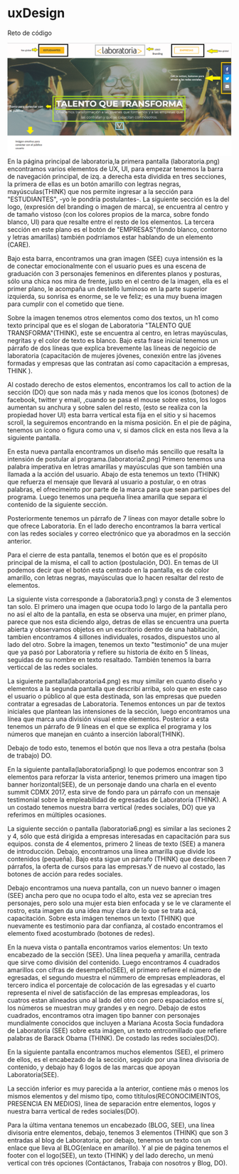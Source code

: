 # uxDesign
Reto de código


![laboratoria](./assets/images/laboratoria.png)
En la página principal de laboratoria,la primera pantalla (laboratoria.png) encontramos varios elementos de UX, UI, para empezar tenemos la barra de navegación principal, de izq. a derecha esta dividida en tres secciones, la primera de ellas es un botón amarillo con legtras negras, mayúsculas(THINK) que nos permite ingresar a la sección para "ESTUDIANTES", -yo le pondría postulantes-.
 La siguiente sección es la del logo, (expresión del branding o imagen de marca), se encuentra al centro y de tamaño vistoso (con los colores propios de la marca, sobre fondo blanco, UI) para que resalte entre el resto de los elementos.
 La tercera sección en este plano es el botón de "EMPRESAS"(fondo blanco, contorno y letras amarillas) también podrríamos estar hablando de un elemento (CARE).

Bajo esta barra, encontramos una gran imagen (SEE) cuya intensión es la de conectar emocionalmente con el usuario pues es una escena de graduación con 3 personajes femeninos en diferentes planos y posturas, sólo una chica nos mira de frente, justo en el centro de la imagen, ella es el primer plano, le acompaña un destello luminoso en la parte superior izquierda, su sonrisa es enorme, se le ve feliz; es una muy buena imagen para cumplir con el cometido que tiene.

Sobre la imagen tenemos otros elementos como dos textos, un h1 como texto principal que es el slogan de Laboratoria "TALENTO QUE TRANSFORMA"(THINK), este se encuentra al centro, en letras mayúsculas, negritas y el color de texto es blanco. Bajo esta frase inicial tenemos un párrafo de dos líneas que explica brevemente las líneas de negoicio de laboratoria (capacitación de mujeres jóvenes, conexión entre las jóvenes formadas y empresas que las contratan así como capacitación a empresas, THINK ).

Al costado derecho de estos elementos, encontramos los call to action de la sección (DO) que son nada más y nada menos que los iconos (botones) de facebook, twitter y email, ,cuando se pasa el mouse sobre estos, los logos aumentan su anchura y sobre salen del resto, (esto se realiza con la propiedad hover UI) esta barra vertical esta fija en el sitio y si hacemos scroll, la seguiremos encontrando en la misma posición.
En el pie de página, tenemos un ícono o figura como una v, si damos click en esta nos lleva a la siguiente pantalla.

En esta nueva pantalla encontramos un diseño más sencillo que resalta la intensión de postular al programa.(laboratoria2.png)
Primero tenemos una palabra imperativa en letras amarillas y mayúsculas que son también una llamada a la acción del usuario.
Abajo de esta tenemos un texto (THINK) que refuerza el mensaje que llevará al usuario a postular, o en otras palabras, el ofrecimeinto por parte de la marca para que sean participes del programa.
Luego tenemos una pequeña línea amarilla que separa el contenido de la siguiente sección.

Posteriormente tenemos un párrafo de 7 líneas con mayor detalle sobre lo que ofrece Laboratoria.
En el lado derecho encontramos la barra vertical con las redes sociales y correo electrónico que ya aboradmos en la sección anterior.

Para el cierre de esta pantalla, tenemos el botón que es el propósito principal de la misma, el call to action (postulación, DO). En temas de UI podemos decir que el botón esta centrado en la pantalla, es de color amarillo, con letras negras, mayúsculas que lo hacen resaltar del resto de elementos.

La siguiente vista corresponde a (laboratoria3.png) y consta de 3 elementos tan solo. El primero una imagen que ocupa todo lo largo de la pantalla pero no así el alto de la pantalla, en esta se observa una mujer, en primer plano, parece que nos esta diciendo algo, detras de ellas se encuentra una puerta abierta y observamos objetos en un escritorio dentro de una habitación, tambien encontramos 4 sillones individuales, rosados, dispuestos uno al lado del otro.
Sobre la imagen, tenemos un texto "testimonio" de una mujer que ya pasó por Laboratoria y refiere su historia de éxito en 5 líneas, seguidas de su nombre en texto resaltado.
También tenemos la barra verticcal de las redes sociales.

La siguiente pantalla(laboratoria4.png) es muy similar en cuanto diseño y elementos a la segunda pantalla que describí arriba, solo que en este caso el usuario o público al que esta destinada, son las empresas que pueden contratar a egresadas de Laboratoria. Tenemos entonces un par de textos iniciales que plantean las intensiones de la sección, luego encontramos una línea que marca una división visual entre elementos.
Posterior a esta tenemos un párrafo de 9 líneas en el que se explica el programa y los números que manejan en cuánto a inserción laboral(THINK).

Debajo de todo esto, tenemos el botón que nos lleva a otra pestaña (bolsa de trabajo) DO.

En la siguiente pantalla(laboratoria5png) lo que podemos encontrar son 3 elementos para reforzar la vista anterior, tenemos primero una imagen tipo banner horizontal(SEE), de un personaje dando una charla en el evento summit CDMX 2017, esta sirve de fondo para un párrafo con un mensaje testimonial sobre la empleabilidad de egresadas de Laboratoría (THINK).
A un costado tenemos nuestra barra vertical (redes sociales, DO) que ya referimos en múltiples ocasiones.

La siguiente sección o pantalla (laboratoria6.png) es similar a las seciones 2 y 4, sólo que está dirigida a empresas interesadas en capacitación para sus equipos. consta de 4 elementos, primero 2 líneas de texto (SEE) a manera de introducción.
Debajo, encontramos una línea amarilla que divide los contenidos (pequeña).
Bajo esta sigue un párrafo (THINK) que describeen 7 párrafos, la oferta de cursos para las empresas.Y de nuevo al costado, las botones de acción para  redes sociales.

Debajo encontramos una nueva pantalla, con un nuevo banner o imagen (SEE) ancha pero que no ocupa todo el alto, esta vez se aprecian tres personajes, pero solo una mujer esta bien enfocada y se le ve claramente el rostro, esta imagen da una idea muy clara de lo que se trata acá, capacitación. Sobre esta imágen tenemos un texto (THINK) que nuevamente es testimonio para dar confianza, al costado encontramos el elemento fixed acostumbrado (botones de redes).

En la nueva vista o pantalla encontramos varios elementos:
Un texto encabezado de la sección (SEE).
Una línea pequeña y amarilla, centrada que sirve como división del contenido.
Luego encontramos 4 cuadrados amarillos con cifras de desempeño(SEE), el primero refiere el número de egresadas, el segundo muestra el númmero de empresas empleadoras, el tercero indica el porcentaje de colocación de las egresadas y el cuarto representa el nivel de satisfacción de las empresas empleadoras, los cuatros estan alineados uno al lado del otro con pero espaciados entre sí, los números se muestran muy grandes y en negro.
Debajo de estos cuadrados, encontramos otra imagen tipo banner con personajes mundialmente conocidos que incluyen a Mariana Acosta Socia fundadora de Laboratoria (SEE) sobre esta imágen, un texto entrcomillado que refiere  palabras de Barack Obama (THINK).
De costado las redes sociales(DO).

En la siguiente pantalla encontramos muchos elementos (SEE), el primero de ellos, es el encabezado de la sección, seguido por una línea divisoria de contenido, y debajo hay 6 logos de las marcas que apoyan Laboratoria(SEE).

La sección inferior es muy parecida a la anterior, contiene más o menos los mismos elementos y del mismo tipo, como títítulos(RECONOCIMEINTOS, PRESENCIA EN MEDIOS), línea de separación entre elementos, logos y nuestra barra vertical de redes sociales(DO).

Para la última ventana tenemos un encabezado (BLOG, SEE), una línea divisoria entre elementos, debajo, tenemos 3 elementos (THINK) que son 3 entradas al blog de Laboratoria, por debajo, tenemos un texto con un enlace que lleva al BLOG(enlace en amarillo).
Y al pie de página tenemos el footer con el logo(SEE), un texto (THINK) y del lado derecho, un menú vertical con trés opciones (Contáctanos, Trabaja con nosotros y Blog, DO).
